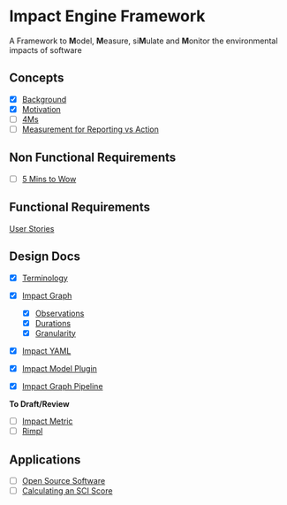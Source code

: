 # Impact Engine Framework

A Framework to **M**odel, **M**easure, si**M**ulate and **M**onitor the environmental impacts of software

## Concepts
- [x] [Background](concepts/Background.md)
- [x] [Motivation](concepts/Motivation.md)
- [ ] [4Ms](4Ms)
- [ ] [Measurement for Reporting vs Action](Measurement%20for%20Reporting%20vs%20Action)

## Non Functional Requirements
- [ ] [5 Mins to Wow](5%20Mins%20to%20Wow)

## Functional Requirements
[User Stories](User%20Stories)

## Design Docs
- [x] [Terminology](design/Terminology.md)
- [x] [Impact Graph](design/Impact%20Graph.md)
	- [x] [Observations](design/Observations.md)
	- [x] [Durations](design/Durations.md)
	- [x] [Granularity](design/Granularity.md)
- [x] [Impact YAML](design/Impact%20YAML.md)
- [x] [Impact Model Plugin](design/Impact%20Model%20Plugin.md)
- [x] [Impact Graph Pipeline](design/Impact%20Graph%20Pipeline.md)


**To Draft/Review**
- [ ] [Impact Metric](Impact%20Metric)
- [ ] [Rimpl](Rimpl.md) 
## Applications
- [ ] [Open Source Software](Open%20Source%20Software)
- [ ] [Calculating an SCI Score](Calculating%20an%20SCI%20Score)